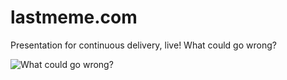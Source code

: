 # lastmeme.com

Presentation for continuous delivery, live! What could go wrong?

![What could go wrong?](http://cdn.memegenerator.co/instances/600x/40269451.jpg)
